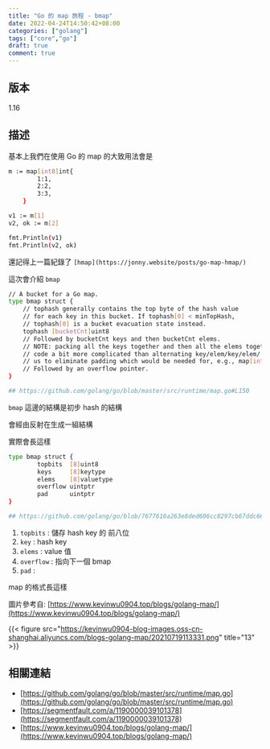 ```yaml
---
title: "Go 的 map 旅程 - bmap"
date: 2022-04-24T14:50:42+08:00
categories: ["golang"]
tags: ["core","go"]
draft: true
comment: true
---
```


## 版本

1.16

## 描述

基本上我們在使用 Go 的 map 的大致用法會是

```bash
m := map[int8]int{
		1:1,
		2:2,
		3:3,
	}

v1 := m[1]
v2, ok := m[2]

fmt.Println(v1)
fmt.Println(v2, ok)
```

還記得上一篇紀錄了 `[hmap](https://jonny.website/posts/go-map-hmap/)`

這次會介紹 `bmap`

```bash
// A bucket for a Go map.
type bmap struct {
	// tophash generally contains the top byte of the hash value
	// for each key in this bucket. If tophash[0] < minTopHash,
	// tophash[0] is a bucket evacuation state instead.
	tophash [bucketCnt]uint8
	// Followed by bucketCnt keys and then bucketCnt elems.
	// NOTE: packing all the keys together and then all the elems together makes the
	// code a bit more complicated than alternating key/elem/key/elem/... but it allows
	// us to eliminate padding which would be needed for, e.g., map[int64]int8.
	// Followed by an overflow pointer.
}

## https://github.com/golang/go/blob/master/src/runtime/map.go#L150
```

`bmap`  這邊的結構是初步 hash 的結構

會經由反射在生成一組結構

實際會長這樣

```bash
type bmap struct {
		topbits  [8]uint8
		keys     [8]keytype
		elems    [8]valuetype
		overflow uintptr
		pad      uintptr
}

## https://github.com/golang/go/blob/7677616a263e8ded606cc8297cb67ddc667a876e/src/cmd/compile/internal/gc/reflect.go#L83
```

1. `topbits` : 儲存 hash key 的 前八位
2. `key` : hash key
3. `elems` : value 值
4. `overflow` : 指向下一個 bmap
5. `pad` :

map 的格式長這樣

圖片參考自: [https://www.kevinwu0904.top/blogs/golang-map/](https://www.kevinwu0904.top/blogs/golang-map/)

{{< figure src="https://kevinwu0904-blog-images.oss-cn-shanghai.aliyuncs.com/blogs-golang-map/20210719113331.png" title="13" >}}


## 相關連結

- [https://github.com/golang/go/blob/master/src/runtime/map.go](https://github.com/golang/go/blob/master/src/runtime/map.go)
- [https://segmentfault.com/a/1190000039101378](https://segmentfault.com/a/1190000039101378)
- [https://www.kevinwu0904.top/blogs/golang-map/](https://www.kevinwu0904.top/blogs/golang-map/)
